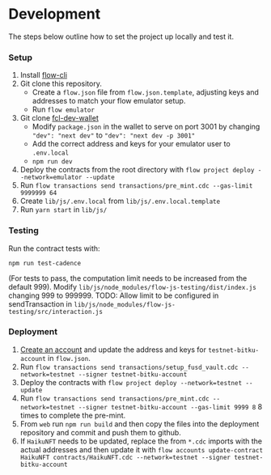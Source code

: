 # Development

The steps below outline how to set the project up locally and test it.

### Setup

1. Install [flow-cli](https://github.com/onflow/flow-cli)
2. Git clone this repository.
    - Create a `flow.json` file from `flow.json.template`, adjusting keys and addresses to match your flow emulator setup.
    - Run `flow emulator`
3. Git clone [fcl-dev-wallet](https://github.com/onflow/fcl-dev-wallet)
    - Modify `package.json` in the wallet to serve on port 3001 by changing `"dev": "next dev"` to `"dev": "next dev -p 3001"`
    - Add the correct address and keys for your emulator user to `.env.local`
    - `npm run dev`
4. Deploy the contracts from the root directory with `flow project deploy --network=emulator --update`
5. Run `flow transactions send transactions/pre_mint.cdc --gas-limit 9999999 64`
5. Create `lib/js/.env.local` from `lib/js/.env.local.template`
6. Run `yarn start` in `lib/js/`

### Testing

Run the contract tests with:

  `npm run test-cadence`

(For tests to pass, the computation limit needs to be increased from the default 999).
Modify `lib/js/node_modules/flow-js-testing/dist/index.js` changing 999 to 999999.
TODO: Allow limit to be configured in sendTransaction in `lib/js/node_modules/flow-js-testing/src/interaction.js`

### Deployment

1. [Create an account](https://docs.onflow.org/concepts/accessing-testnet/#account-creation-and-token-funding-requests) and update the address and keys for `testnet-bitku-account` in `flow.json`.
2. Run `flow transactions send transactions/setup_fusd_vault.cdc --network=testnet --signer testnet-bitku-account`
3. Deploy the contracts with `flow project deploy --network=testnet --update`
4. Run `flow transactions send transactions/pre_mint.cdc --network=testnet --signer testnet-bitku-account --gas-limit 9999 8` 8 times to complete the pre-mint.
5. From `web` run `npm run build` and then copy the files into the deployment repository and commit and push them to github.
6. If `HaikuNFT` needs to be updated, replace the from `*.cdc` imports with the actual addresses and then update it with `flow accounts update-contract HaikuNFT contracts/HaikuNFT.cdc --network=testnet --signer testnet-bitku-account`